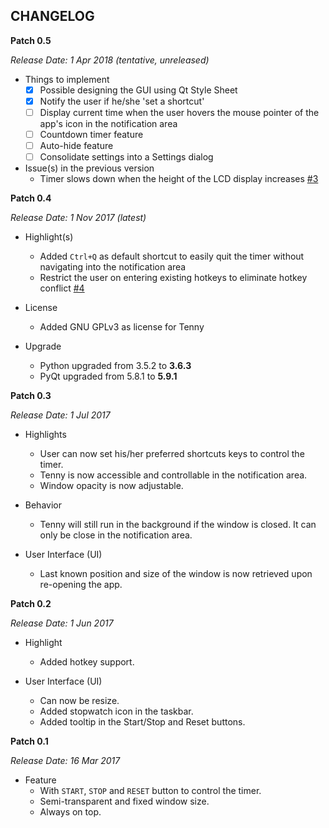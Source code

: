CHANGELOG
---

**Patch 0.5**

_Release Date: 1 Apr 2018 (tentative, unreleased)_

* Things to implement
    - [x] Possible designing the GUI using Qt Style Sheet
    - [x] Notify the user if he/she 'set a shortcut'
    - [ ] Display current time when the user hovers the mouse pointer of the app's icon in the notification area
    - [ ] Countdown timer feature
    - [ ] Auto-hide feature
    - [ ] Consolidate settings into a Settings dialog

* Issue(s) in the previous version
    * Timer slows down when the height of the LCD display increases [#3](https://github.com/jerobado/Tenny/issues/3)


**Patch 0.4**

_Release Date: 1 Nov 2017 (latest)_ 

* Highlight(s)
    * Added `Ctrl+Q` as default shortcut to easily quit the timer without navigating into the notification area
    * Restrict the user on entering existing hotkeys to eliminate hotkey conflict [#4](https://github.com/jerobado/Tenny/issues/4)

* License
    * Added GNU GPLv3 as license for Tenny

* Upgrade
    * Python upgraded from 3.5.2 to **3.6.3**
    * PyQt upgraded from 5.8.1 to **5.9.1**  


**Patch 0.3**

_Release Date: 1 Jul 2017_

* Highlights
    * User can now set his/her preferred shortcuts keys to control the timer.
    * Tenny is now accessible and controllable in the notification area.
    * Window opacity is now adjustable.

* Behavior 
    * Tenny will still run in the background if the window is closed. It can only be close in the notification area. 

* User Interface (UI)
    * Last known position and size of the window is now retrieved upon re-opening the app.


**Patch 0.2**

_Release Date: 1 Jun 2017_

* Highlight
    * Added hotkey support.
    
* User Interface (UI)
    * Can now be resize.
    * Added stopwatch icon in the taskbar.
    * Added tooltip in the Start/Stop and Reset buttons.


**Patch 0.1**

_Release Date: 16 Mar 2017_

* Feature
    * With `START`, `STOP` and `RESET` button to control the timer.
    * Semi-transparent and fixed window size.
    * Always on top.
    
    